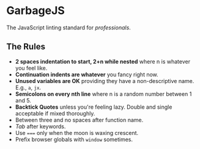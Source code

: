# GarbageJS
The JavaScript linting standard for *professionals*.

## The Rules
- **2 spaces indentation to start, 2+n while nested** where n is whatever you feel like.
- **Continuation indents are whatever** you fancy right now.
- **Unused variables are OK** providing they have a non-descriptive name. E.g., `a`, `jx`.
- **Semicolons on every nth line** where n is a random number between 1 and 5.
- **Backtick Quotes** unless you're feeling lazy. Double and single acceptable if mixed thoroughly.
- Between three and no spaces after function name.
- *Tab* after keywords.
- Use `===` only when the moon is waxing crescent.
- Prefix browser globals with `window` sometimes.
